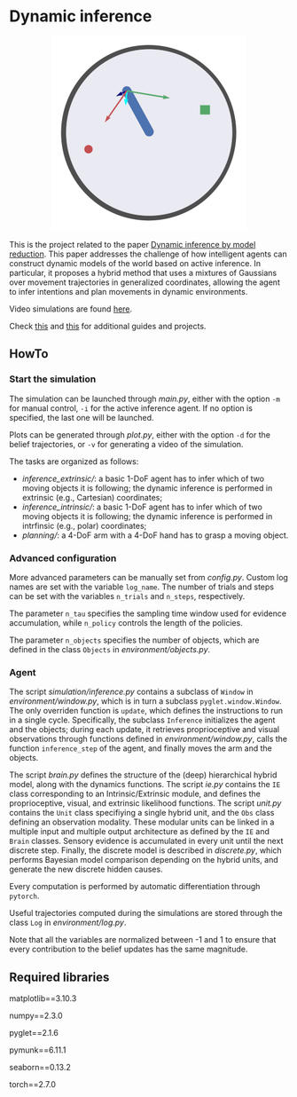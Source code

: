 # Dynamic inference

<p align="center">
  <img src="/reference/env.png">
</p>

This is the project related to the paper [Dynamic inference by model reduction](https://www.biorxiv.org/content/10.1101/2023.09.10.557043v2). This paper addresses the challenge of how intelligent agents can construct dynamic models of the world based on active inference. In particular, it proposes a hybrid method that uses a mixtures of Gaussians over movement trajectories in generalized coordinates, allowing the agent to infer intentions and plan movements in dynamic environments.

Video simulations are found [here](https://priorelli.github.io/projects/5_dynamic_inference/).

Check [this](https://priorelli.github.io/blog/) and [this](https://priorelli.github.io/projects/) for additional guides and projects.

## HowTo

### Start the simulation

The simulation can be launched through *main.py*, either with the option `-m` for manual control, `-i` for the active inference agent. If no option is specified, the last one will be launched.

Plots can be generated through *plot.py*, either with the option `-d` for the belief trajectories, or `-v` for generating a video of the simulation.

The tasks are organized as follows:

- *inference_extrinsic/*: a basic 1-DoF agent has to infer which of two moving objects it is following; the dynamic inference is performed in extrinsic (e.g., Cartesian) coordinates;
- *inference_intrinsic/*: a basic 1-DoF agent has to infer which of two moving objects it is following; the dynamic inference is performed in intrfinsic (e.g., polar) coordinates;
- *planning/*: a 4-DoF arm with a 4-DoF hand has to grasp a moving object.

### Advanced configuration

More advanced parameters can be manually set from *config.py*. Custom log names are set with the variable `log_name`. The number of trials and steps can be set with the variables `n_trials` and `n_steps`, respectively.

The parameter `n_tau` specifies the sampling time window used for evidence accumulation, while `n_policy` controls the length of the policies.

The parameter `n_objects` specifies the number of objects, which are defined in the class `Objects` in *environment/objects.py*.

### Agent

The script *simulation/inference.py* contains a subclass of `Window` in *environment/window.py*, which is in turn a subclass `pyglet.window.Window`. The only overriden function is `update`, which defines the instructions to run in a single cycle. Specifically, the subclass `Inference` initializes the agent and the objects; during each update, it retrieves proprioceptive and visual observations through functions defined in *environment/window.py*, calls the function `inference_step` of the agent, and finally moves the arm and the objects.

The script *brain.py* defines the structure of the (deep) hierarchical hybrid model, along with the dynamics functions. The script *ie.py* contains the `IE` class corresponding to an Intrinsic/Extrinsic module, and defines the proprioceptive, visual, and extrinsic likelihood functions. The script *unit.py* contains the `Unit` class specifiying a single hybrid unit, and the `Obs` class defining an observation modality. These modular units can be linked in a multiple input and multiple output architecture as defined by the `IE` and `Brain` classes. Sensory evidence is accumulated in every unit until the next discrete step. Finally, the discrete model is described in *discrete.py*, which performs Bayesian model comparison depending on the hybrid units, and generate the new discrete hidden causes.

Every computation is performed by automatic differentiation through `pytorch`.

Useful trajectories computed during the simulations are stored through the class `Log` in *environment/log.py*.

Note that all the variables are normalized between -1 and 1 to ensure that every contribution to the belief updates has the same magnitude.

## Required libraries

matplotlib==3.10.3

numpy==2.3.0

pyglet==2.1.6

pymunk==6.11.1

seaborn==0.13.2

torch==2.7.0
